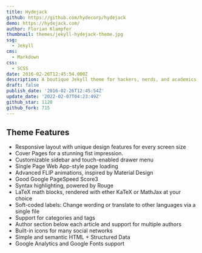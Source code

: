 ```yaml
---
title: Hydejack
github: https://github.com/hydecorp/hydejack
demo: https://hydejack.com/
author: Florian Klampfer
thumbnail: themes/jekyll-hydejack-theme.jpg
ssg:
  - Jekyll
cms:
  - Markdown
css:
  - SCSS
date: 2016-02-26T12:45:54.000Z
description: A boutique Jekyll theme for hackers, nerds, and academics
draft: false
publish_date: '2016-02-26T12:45:54Z'
update_date: '2022-02-07T04:23:49Z'
github_star: 1120
github_fork: 715
---
```

## Theme Features

- Responsive layout with unique design features for every screen size
- Cover Pages for a stunning fist impression.
- Customizable sidebar and touch-enabled drawer menu
- Single Page Web App-style page loading
- Advanced FLIP animations, inspired by Material Design
- Good Google PageSpeed Score3
- Syntax highlighting, powered by Rouge
- LaTeX math blocks, rendered with ether KaTeX or MathJax at your choice
- Soft-coded labels: Change wording or translate to other languages via a single file
- Support for categories and tags
- Author section below each article and support for multiple authors
- Built-in icons for many social networks
- Simple and semantic HTML + Structured Data
- Google Analytics and Google Fonts support
